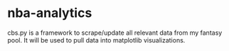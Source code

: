 # nba-analytics

cbs.py is a framework to scrape/update all relevant data from my fantasy pool. It will be used to pull data into matplotlib visualizations. 
